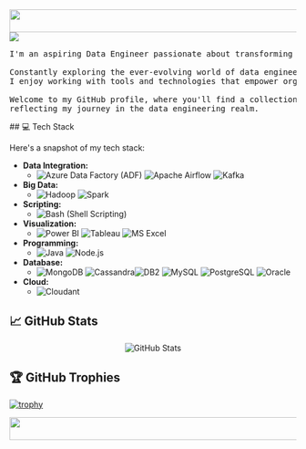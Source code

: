 

<img src="https://www.htmlcsscolor.com/preview/gallery/00FFF8.png" align="center" width="5000" height="40"/>
<img src="https://readme-typing-svg.demolab.com?font=Inconsolata&weight=500&size=70&duration=4000&pause=300&color=00F8FF&center=true&vCenter=true&multiline=true&repeat=false&random=false&width=1300&height=140&lines=Hi+,+I'm+Munna;" />
<pre>
I'm an aspiring Data Engineer passionate about transforming data into valuable insights. <br>
Constantly exploring the ever-evolving world of data engineering, <br>I enjoy working with tools and technologies that empower organizations to make data-driven decisions.<br>
Welcome to my GitHub profile, where you'll find a collection of projects and contributions <br>reflecting my journey in the data engineering realm.
</pre>
## 💻 Tech Stack

Here's a snapshot of my tech stack:



- **Data Integration:** 
  - ![Azure Data Factory (ADF)](https://img.shields.io/badge/-Azure%20Data%20Factory-0078D4?style=flat-square&logo=microsoft-azure&logoColor=white) ![Apache Airflow](https://img.shields.io/badge/-Apache%20Airflow-007A88?style=flat-square&logo=apache-airflow&logoColor=white) ![Kafka](https://img.shields.io/badge/-Kafka-231F20?style=flat-square&logo=apache-kafka&logoColor=white)
- **Big Data:** 
  - ![Hadoop](https://img.shields.io/badge/-Hadoop-327EBC?style=flat-square&logo=apache-hadoop&logoColor=white) ![Spark](https://img.shields.io/badge/-Spark-E25A1C?style=flat-square&logo=apache-spark&logoColor=white) 
- **Scripting:** 
  -  ![Bash (Shell Scripting)](https://img.shields.io/badge/-Bash-4EAA25?style=flat-square&logo=gnu-bash&logoColor=white)
- **Visualization:** 
  - ![Power BI](https://img.shields.io/badge/-Power%20BI-F2C811?style=flat-square&logo=power-bi&logoColor=black) ![Tableau](https://img.shields.io/badge/-Tableau-E97627?style=flat-square&logo=tableau&logoColor=white) ![MS Excel](https://img.shields.io/badge/-MS%20Excel-217346?style=flat-square&logo=microsoft-excel&logoColor=white)
- **Programming:** 
  - ![Java](https://img.shields.io/badge/-Java-007396?style=flat-square&logo=java&logoColor=white) ![Node.js](https://img.shields.io/badge/-Node.js-339933?style=flat-square&logo=node-dot-js&logoColor=white)
- **Database:** 
  - ![MongoDB](https://img.shields.io/badge/-MongoDB-47A248?style=flat-square&logo=mongodb&logoColor=white) ![Cassandra](https://img.shields.io/badge/-Cassandra-1287B1?style=flat-square&logo=apache-cassandra&logoColor=white)![DB2](https://img.shields.io/badge/-DB2-4EAA25?style=flat-square&logo=ibm&logoColor=white) ![MySQL](https://img.shields.io/badge/-MySQL-4479A1?style=flat-square&logo=mysql&logoColor=white) ![PostgreSQL](https://img.shields.io/badge/-PostgreSQL-336791?style=flat-square&logo=postgresql&logoColor=white) ![Oracle](https://img.shields.io/badge/-Oracle-F80000?style=flat-square&logo=oracle&logoColor=white)
- **Cloud:** 
  - ![Cloudant](https://img.shields.io/badge/-Cloudant-44337A?style=flat-square&logo=apache-couchdb&logoColor=white)


## 📈 GitHub Stats
<p align="center">
  <img src="https://github-readme-stats.vercel.app/api?username=munna710&show_icons=true&theme=radical" alt="GitHub Stats">
</p>

## 🏆 GitHub Trophies

[![trophy](https://github-profile-trophy.vercel.app/?username=munna710&theme=nord&column=7)](https://github.com/ryo-ma/github-profile-trophy)

<img src="https://www.htmlcsscolor.com/preview/gallery/00FFF8.png" align="center" width="5000" height="40"/>

